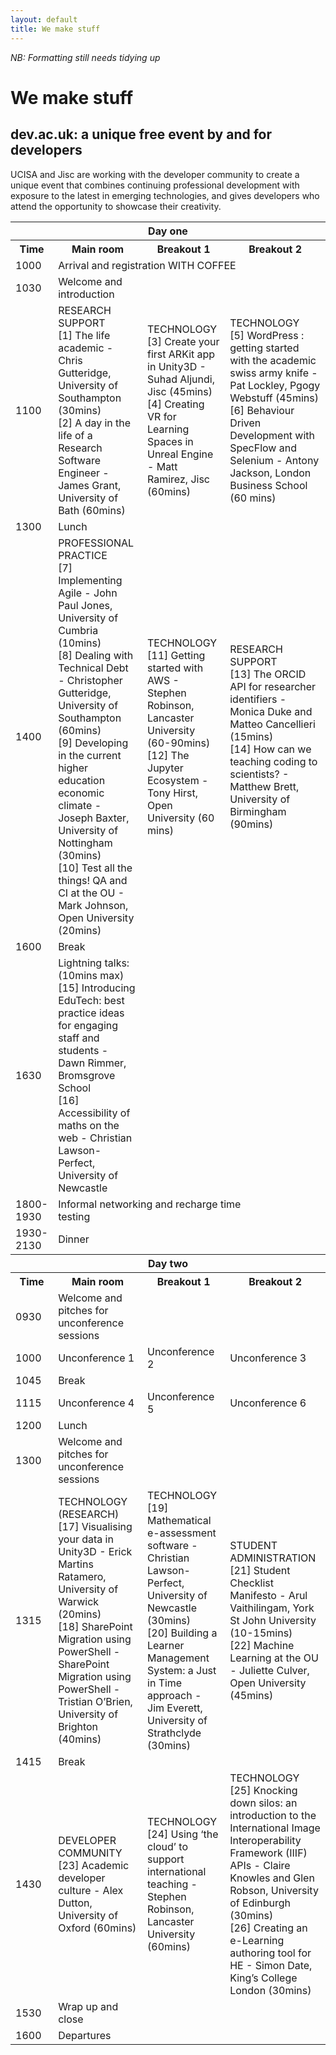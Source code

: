 ```yaml
---
layout: default
title: We make stuff
---
```

_NB: Formatting still needs tidying up_

# We make stuff
## dev.ac.uk: a unique free event by and for developers

UCISA and Jisc are working with the developer community to create a unique event that combines continuing professional development with exposure to the latest in emerging technologies, and gives developers who attend the opportunity to showcase their creativity.
 

<table>
<tr>
  <th colspan="4">Day one</th>
</tr>
<tr>
  <th>Time</th>
  <th>Main room</th>
  <th>Breakout 1</th>
  <th>Breakout 2</th>
</tr>
<tr>
  <td>1000</td>
  <td colspan="3">Arrival and registration WITH COFFEE</td></tr>
<tr>
  <td>1030</td>
  <td>Welcome and introduction</td>
  <td></td>
  <td></td>
</tr>
<tr><td>1100</td>
  <td>
    RESEARCH SUPPORT<br/>
    [1] The life academic - Chris Gutteridge, University of Southampton (30mins)<br/>
    [2] A day in the life of a Research Software Engineer - James Grant, University of Bath (60mins)<br/>
  </td>
  <td>
    TECHNOLOGY<br/>
    [3] Create your first ARKit app in Unity3D - Suhad Aljundi, Jisc (45mins)<br/>
    [4] Creating VR for Learning Spaces in Unreal Engine - Matt Ramirez, Jisc (60mins)<br/>
  </td>
  <td>
    TECHNOLOGY<br/>
    [5] WordPress : getting started with the academic swiss army knife - Pat Lockley, Pgogy Webstuff (45mins)<br/>
    [6] Behaviour Driven Development with SpecFlow and Selenium - Antony Jackson, London Business School (60 mins)<br/>
  </td>
</tr>
<tr><td>1300</td><td colspan="3">Lunch</td></tr>
<tr><td>1400</td>
  <td>
    PROFESSIONAL PRACTICE<br/>
    [7] Implementing Agile - John Paul Jones, University of Cumbria (10mins)<br/>
    [8] Dealing with Technical Debt - Christopher Gutteridge, University of Southampton (60mins)<br/>
    [9] Developing in the current higher education economic climate - Joseph Baxter, University of Nottingham (30mins)<br/>
    [10] Test all the things! QA and CI at the OU - Mark Johnson, Open University (20mins)<br/>
  <td>
    TECHNOLOGY<br/>
    [11] Getting started with AWS - Stephen Robinson, Lancaster University (60-90mins)<br/>
    [12] The Jupyter Ecosystem - Tony Hirst, Open University (60 mins)<br/>
  </td>
  <td>
    RESEARCH SUPPORT<br/>
    [13] The ORCID API for researcher identifiers - Monica Duke and Matteo Cancellieri (15mins)<br/>
    [14] How can we teaching coding to scientists? - Matthew Brett, University of Birmingham (90mins)<br/>
  </td>
</tr>
<tr><td>1600</td><td colspan="3">Break</td></tr>
<tr><td>1630</td>
  <td>
  Lightning talks: (10mins max)<br/>
  [15] Introducing EduTech: best practice ideas for engaging staff and students - Dawn Rimmer, Bromsgrove School<br/>
  [16] Accessibility of maths on the web - Christian Lawson-Perfect, University of Newcastle<br/>
  </td>
  <td>
  </td>
  <td>
  </td>
</tr>
<tr><td>1800-1930</td><td colspan="3">Informal networking and recharge time</br>testing</td></tr>
<tr><td>1930-2130</td><td colspan="3">Dinner</td></tr>

<tr>
  <th colspan="4">Day two</th>
</tr>
<tr>
  <th>Time</th>
  <th>Main room</th>
  <th>Breakout 1</th>
  <th>Breakout 2</th>
</tr>
<tr>
  <td>0930</td>
  <td>Welcome and pitches for unconference sessions</td>
  <td></td>
  <td></td>
</tr>
<tr>
  <td>1000</td>
  <td>Unconference 1</td>
  <td>Unconference 2</td>
  <td>Unconference 3</td>
</tr>
<tr><td>1045</td><td colspan="3">Break</td></tr>
<tr>
  <td>1115</td>
  <td>Unconference 4</td>
  <td>Unconference 5</td>
  <td>Unconference 6</td>
</tr>
<tr><td>1200</td><td colspan="3">Lunch</td></tr>
<tr>
  <td>1300</td>
  <td>Welcome and pitches for unconference sessions</td>
  <td></td>
  <td></td>
</tr>
<tr>
  <td>1315</td>
  <td>
    TECHNOLOGY (RESEARCH)</br>
    [17] Visualising your data in Unity3D - Erick Martins Ratamero, University of Warwick (20mins)</br>
    [18] SharePoint Migration using PowerShell - SharePoint Migration using PowerShell - Tristian O’Brien, University of Brighton (40mins)</br>
  </td>
  <td>
    TECHNOLOGY</br>
    [19] Mathematical e-assessment software - Christian Lawson-Perfect, University of Newcastle (30mins)</br>
    [20] Building a Learner Management System: a Just in Time approach - Jim Everett, University of Strathclyde (30mins)</br>
  </td>
  <td>
    STUDENT ADMINISTRATION</br>
    [21] Student Checklist Manifesto - Arul Vaithilingam, York St John University (10-15mins)</br>
    [22] Machine Learning at the OU -  Juliette Culver, Open University (45mins)</br>
  </td>
</tr>
<tr><td>1415</td><td colspan="3">Break</td></tr>
<tr>
  <td>1430</td>
  <td>
    DEVELOPER COMMUNITY</br>
    [23] Academic developer culture - Alex Dutton, University of Oxford (60mins)</br>
  </td>
  <td>
    TECHNOLOGY</br>
    [24] Using ‘the cloud’ to support international teaching - Stephen Robinson, Lancaster University (60mins)</br>
  </td>
  <td>
    TECHNOLOGY</br>
    [25] Knocking down silos: an introduction to the International Image Interoperability Framework (IIIF) APIs - Claire Knowles and Glen Robson, University of Edinburgh (30mins)</br>
    [26] Creating an e-Learning authoring tool for HE - Simon Date, King’s College London (30mins)</br>
  </td>
</tr>
<tr><td>1530</td><td>Wrap up and close</td><td></td><td></td></tr>
<tr><td>1600</td><td colspan="3">Departures</td></tr>
</table>


